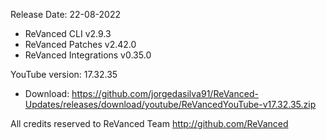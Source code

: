 Release Date: 22-08-2022
  
- ReVanced CLI v2.9.3  
- ReVanced Patches v2.42.0  
- ReVanced Integrations v0.35.0  

YouTube version: 17.32.35  
- Download: https://github.com/jorgedasilva91/ReVanced-Updates/releases/download/youtube/ReVancedYouTube-v17.32.35.zip  

All credits reserved to ReVanced Team
http://github.com/ReVanced  

